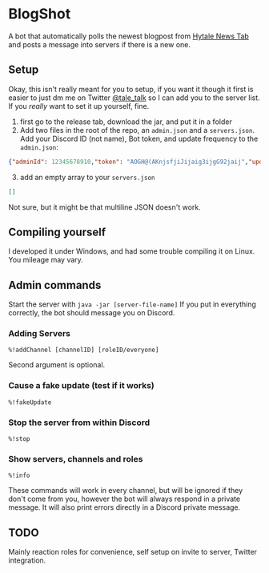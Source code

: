 # BlogShot
A bot that automatically polls the newest blogpost from [Hytale News Tab](https://www.hytale.com/news) and posts a message into servers if there is a new one.
## Setup
Okay, this isn't really meant for you to setup, if you want it though it first is easier to just dm me on Twitter [@tale_talk](https://twitter.com/tale_talk) so I can add you to the server list.
If you *really* want to set it up yourself, fine.
1. first go to the release tab, download the jar, and put it in a folder
2. Add two files in the root of the repo, an `admin.json` and a `servers.json`.
Add your Discord ID (not name), Bot token, and update frequency to the `admin.json`:
```json
{"adminId": 12345678910,"token": "AOGH@(AKnjsfjiJijaig3ijgG92jaij","updateMs":30000}
```
3. add an empty array to your `servers.json`
```json
[]
```
Not sure, but it might be that multiline JSON doesn't work.

## Compiling yourself
I developed it under Windows, and had some trouble compiling it on Linux. You mileage may vary.

## Admin commands

Start the server with `java -jar [server-file-name]` If you put in everything correctly, the bot should message you on Discord.
### Adding Servers
```
%!addChannel [channelID] [roleID/everyone]
```
Second argument is optional.
### Cause a fake update (test if it works)
```
%!fakeUpdate
```
### Stop the server from within Discord
```
%!stop
```
### Show servers, channels and roles
```
%!info
```

These commands will work in every channel, but will be ignored if they don't come from you, however the bot will always respond in a private message.
It will also print errors directly in a Discord private message.

## TODO

Mainly reaction roles for convenience, self setup on invite to server, Twitter integration.
